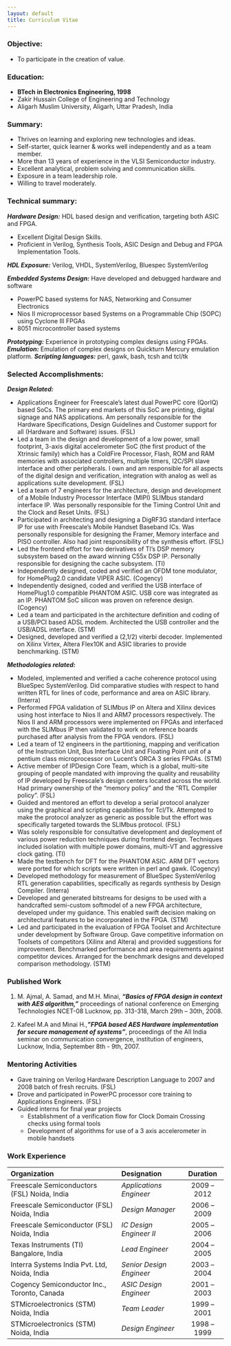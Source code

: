 ```yaml
---
layout: default
title: Curriculum Vitae
---
```


### Objective:

* To participate in the creation of value.

### Education:

-   **BTech in Electronics Engineering, 1998**
-   Zakir Hussain College of Engineering and Technology
-   Aligarh Muslim University, Aligarh, Uttar Pradesh, India

### Summary:

-   Thrives on learning and exploring new technologies and ideas.
-   Self-starter, quick learner & works well independently and as a team
    member.
-   More than 13 years of experience in the VLSI Semiconductor
    industry.
-   Excellent analytical, problem solving and communication skills.
-   Exposure in a team leadership role.
-   Willing to travel moderately.

### Technical summary:

***Hardware Design:*** HDL based design and verification, targeting both ASIC and FPGA.
-   Excellent Digital Design Skills.
-   Proficient in Verilog, Synthesis Tools, ASIC Design and Debug and
    FPGA Implementation Tools.

***HDL Exposure:*** Verilog, VHDL, SystemVerilog, Bluespec SystemVerilog

***Embedded Systems Design:*** Have developed and debugged hardware and software
-   PowerPC based systems for NAS, Networking and Consumer Electronics
-   Nios II microprocessor based Systems on a Programmable Chip (SOPC)
    using Cyclone III FPGAs
-   8051 microcontroller based systems

***Prototyping:*** Experience in prototyping complex designs using FPGAs.
***Emulation:*** Emulation of complex designs on Quickturn Mercury emulation platform.
***Scripting languages:*** perl, gawk, bash, tcsh and tcl/tk

### Selected Accomplishments:

***Design Related:***

-   Applications Engineer for Freescale’s latest dual PowerPC core (QorIQ) based SoCs. The primary end markets of this SoC are printing, digital signage and NAS applications. Am personally responsible for the Hardware Specifications, Design Guidelines and Customer support for all (Hardware and Software) issues. (FSL)
-   Led a team in the design and development of a low power, small footprint, 3-axis digital accelerometer SoC (the first product of the Xtrinsic family) which has a ColdFire Processor, Flash, ROM and RAM memories with associated controllers, multiple timers, I2C/SPI slave interface and other peripherals. I own and am responsible for all aspects of the digital design and verification, integration with analog as well as applications suite development. (FSL)
-   Led a team of 7 engineers for the architecture, design and development of a Mobile Industry Processor Interface (MIPI) SLIMbus standard interface IP. Was personally responsible for the Timing Control Unit and the Clock and Reset Units. (FSL)
-   Participated in architecting and designing a DigRF3G standard interface IP for use with Freescale’s Mobile Handset Baseband ICs. Was personally responsible for designing the Framer, Memory interface and PISO controller. Also had joint responsibility of the synthesis effort. (FSL)
-   Led the frontend effort for two derivatives of TI’s DSP memory subsystem based on the award winning C55x DSP IP. Personally responsible for designing the cache subsystem. (TI)
-   Independently designed, coded and verified an OFDM tone modulator, for HomePlug2.0 candidate VIPER ASIC. (Cogency) 
-   Independently designed, coded and verified the USB interface of HomePlug1.0 compatible PHANTOM ASIC. USB core was integrated as an IP. PHANTOM SoC silicon was proven on reference design. (Cogency)
-   Led a team and participated in the architecture definition and coding of a USB/PCI based ADSL modem. Architected the USB controller and the USB/ADSL interface. (STM)
-   Designed, developed and verified a (2,1/2) viterbi decoder. Implemented on Xilinx Virtex, Altera Flex10K and ASIC libraries to provide benchmarking. (STM)

***Methodologies related:***

-   Modeled, implemented and verified a cache coherence protocol using BlueSpec SystemVerilog. Did comparative studies with respect to hand written RTL for lines of code, performance and area on ASIC library. (Interra)
-   Performed FPGA validation of SLIMbus IP on Altera and Xilinx devices using host interface to Nios II and ARM7 processors respectively. The Nios II and ARM processors were implemented on FPGAs and interfaced with the SLIMbus IP then validated to work on reference boards purchased after analysis from the FPGA vendors. (FSL)
-   Led a team of 12 engineers in the partitioning, mapping and verification of the Instruction Unit, Bus Interface Unit and Floating Point unit of a pentium class microprocessor on Lucent’s ORCA 3 series FPGAs. (STM)
-   Active member of IPDesign Core Team, which is a global, multi-site grouping of people mandated with improving the quality and reusability of IP developed by Freescale’s design centers located across the world. Had primary ownership of the “memory policy” and the “RTL Compiler policy”. (FSL)
-   Guided and mentored an effort to develop a serial protocol analyzer using the graphical and scripting capabilities for Tcl/Tk. Attempted to make the protocol analyzer as generic as possible but the effort was specifically targeted towards the SLIMbus protocol. (FSL)
-   Was solely responsible for consultative development and deployment of various power reduction techniques during frontend design. Techniques included isolation with multiple power domains, multi-VT and aggressive clock gating. (TI)
-   Made the testbench for DFT for the PHANTOM ASIC. ARM DFT vectors were ported for which scripts were written in perl and gawk. (Cogency)
-   Developed methodology for measurement of BlueSpec SystemVerilog RTL generation capabilities, specifically as regards synthesis by Design Compiler. (Interra)
-   Developed and generated bitstreams for designs to be used with a handcrafted semi-custom softmodel of a new FPGA architecture, developed under my guidance. This enabled swift decision making on architectural features to be incorporated in the FPGA. (STM)
-   Led and participated in the evaluation of FPGA Toolset and Architecture under development by Software Group. Gave competitive information on Toolsets of competitors (Xilinx and Altera) and provided suggestions for improvement. Benchmarked performance and area requirements against competitor devices. Arranged for the benchmark designs and developed comparison methodology. (STM)

### Published Work

1.  M. Ajmal, A. Samad, and M.H. Minai, ***“Basics of FPGA design in context with AES algorithm,”*** proceedings of national conference on Emerging Technologies NCET-08 Lucknow, pp. 313-318, March 29th – 30th, 2008.

2.  Kafeel M.A and Minai H.,***”FPGA based AES Hardware implementation for secure management of systems”***, proceedings of the All India seminar on communication convergence, institution of engineers, Lucknow, India, September 8th - 9th, 2007.

### Mentoring Activities

-   Gave training on Verilog Hardware Description Language to 2007 and 2008 batch of fresh recruits. (FSL)
-   Drove and participated in PowerPC processor core training to Applications Engineers. (FSL)
-   Guided interns for final year projects 
    -   Establishment of a verification flow for Clock Domain Crossing checks using formal tools
    -   Development of algorithms for use of a 3 axis accelerometer in mobile handsets

### Work Experience

<div class="table-responsive">
  <table class="table table-hover">
  <thead>
    <tr>
      <th style="text-align: left">Organization</th>
      <th style="text-align: left">Designation</th>
      <th style="text-align: center">Duration</th>
    </tr>
  </thead>
  <tbody>
    <tr>
      <td style="text-align: left">Freescale Semiconductors (FSL) Noida, India</td>
      <td style="text-align: left"><em>Applications Engineer</em></td>
      <td style="text-align: center">2009 – 2012</td>
    </tr>
    <tr>
      <td style="text-align: left">Freescale Semiconductor (FSL) Noida, India</td>
      <td style="text-align: left"><em>Design Manager</em></td>
      <td style="text-align: center">2006 – 2009</td>
    </tr>
    <tr>
      <td style="text-align: left">Freescale Semiconductor (FSL) Noida, India</td>
      <td style="text-align: left"><em>IC Design Engineer II</em></td>
      <td style="text-align: center">2005 – 2006</td>
    </tr>
    <tr>
      <td style="text-align: left">Texas Instruments (TI) Bangalore, India</td>
      <td style="text-align: left"><em>Lead Engineer</em></td>
      <td style="text-align: center">2004 – 2005</td>
    </tr>
    <tr>
      <td style="text-align: left">Interra Systems India Pvt. Ltd, Noida, India</td>
      <td style="text-align: left"><em>Senior Design Engineer</em></td>
      <td style="text-align: center">2003 – 2004</td>
    </tr>
    <tr>
      <td style="text-align: left">Cogency Semiconductor Inc., Toronto, Canada</td>
      <td style="text-align: left"><em>ASIC Design Engineer</em></td>
      <td style="text-align: center">2001 – 2003</td>
    </tr>
    <tr>
      <td style="text-align: left">STMicroelectronics (STM) Noida, India</td>
      <td style="text-align: left"><em>Team Leader</em></td>
      <td style="text-align: center">1999 – 2001</td>
    </tr>
    <tr>
      <td style="text-align: left">STMicroelectronics (STM) Noida, India</td>
      <td style="text-align: left"><em>Design Engineer</em></td>
      <td style="text-align: center">1998 – 1999</td>
    </tr>
  </tbody>
  </table>
</div>

